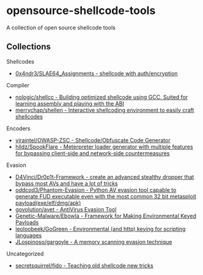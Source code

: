 # opensource-shellcode-tools

A collection of open source shellcode tools

## Collections

Shellcodes

* [0x4ndr3/SLAE64_Assignments - shellcode with auth/encryption](https://gitlab.com/0x4ndr3/SLAE64_Assignments)

Compiler

* [nologic/shellcc - Building optimized shellcode using GCC. Suited for learning assembly and playing with the ABI](https://github.com/nologic/shellcc)
* [merrychap/shellen - Interactive shellcoding environment to easily craft shellcodes](https://github.com/merrychap/shellen)

Encoders

* [viraintel/OWASP-ZSC - Shellcode/Obfuscate Code Generator](https://github.com/viraintel/OWASP-ZSC)
* [hlldz/SpookFlare - Meterpreter loader generator with multiple features for bypassing client-side and network-side countermeasures](https://github.com/hlldz/SpookFlare)

Evasion

* [D4Vinci/Dr0p1t-Framework - create an advanced stealthy dropper that bypass most AVs and have a lot of tricks](https://github.com/D4Vinci/Dr0p1t-Framework)
* [oddcod3/Phantom-Evasion - Python AV evasion tool capable to generate FUD executable even with the most common 32 bit metasploit payload(exe/elf/dmg/apk)](https://github.com/oddcod3/Phantom-Evasion)
* [govolution/avet - AntiVirus Evasion Tool](https://github.com/govolution/avet)
* [Genetic-Malware/Ebowla - Framework for Making Environmental Keyed Payloads](https://github.com/Genetic-Malware/Ebowla)
* [leoloobeek/GoGreen - Environmental (and http) keying for scripting languages](https://github.com/leoloobeek/GoGreen)
* [JLospinoso/gargoyle - A memory scanning evasion technique](https://github.com/JLospinoso/gargoyle)

Uncategorized

* [secretsquirrel/fido - Teaching old shellcode new tricks](https://github.com/secretsquirrel/fido)


